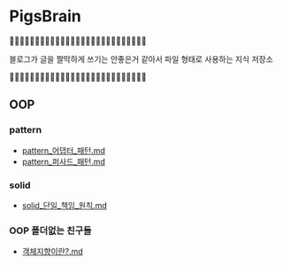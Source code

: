 # PigsBrain
🐗🚨🐗🚨🐗🚨🐗🚨🐗🚨🐗🚨🐗🚨🐗🚨🐗🚨🐗🚨🐗🚨🐗🚨🐗🚨🐗

블로그가 글을 짤막하게 쓰기는 안좋은거 같아서 파일 형태로 사용하는 지식 저장소

🐗🚨🐗🚨🐗🚨🐗🚨🐗🚨🐗🚨🐗🚨🐗🚨🐗🚨🐗🚨🐗🚨🐗🚨🐗🚨🐗



## OOP
### pattern
- [pattern_어댑터_패턴.md](https://github.com/2chang5/PigsBrain/tree/main/docs/OOP/pattern/pattern_어댑터_패턴.md)
- [pattern_퍼사드_패턴.md](https://github.com/2chang5/PigsBrain/tree/main/docs/OOP/pattern/pattern_퍼사드_패턴.md)
### solid
- [solid_단일_책임_원칙.md](https://github.com/2chang5/PigsBrain/tree/main/docs/OOP/solid/solid_단일_책임_원칙.md)
### OOP 폴더없는 친구들
- [객체지향이란?.md](https://github.com/2chang5/PigsBrain/tree/main/docs/OOP/객체지향이란?.md)



